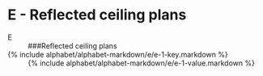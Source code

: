 <div data-role="collapsible" data-inset="false">
	<h1>E - Reflected ceiling plans</h1>


<dl>

<dt class="alphabet-table-key-two">
<div markdown="1" >
E
</div>
</dt>
<dd class="alphabet-table-value">
<div markdown="1">
###Reflected ceiling plans
</div>
</dd>

<dt>
<div markdown="1">
{% include alphabet/alphabet-markdown/e/e-1-key.markdown %}
</div>
</dt>
<dd>
<div markdown="1">
{% include alphabet/alphabet-markdown/e/e-1-value.markdown %}
</div>
</dd>

</dl>

</div>